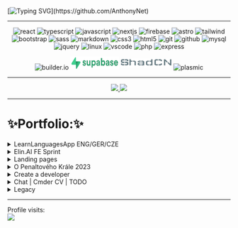 [![Typing SVG](https://readme-typing-svg.herokuapp.com?font=Press+Start+2P&size=16&pause=1000&color=0E4FF7&background=9842FF00&center=true&vCenter=true&width=535&lines=1%2F3+LOADING+EXPERIENCE......;2%2F3+EVOLUTION+IN+PROGRESS......;3%2F3+DOWNLOADING++DEVELOPER......;.....SYSTEM+READY!)](https://github.com/AnthonyNet)

---

<p align="center" href="https://github.com/AnthonyNet">
<img alt="react"  width="35"  src="https://user-images.githubusercontent.com/74038190/212257467-871d32b7-e401-42e8-a166-fcfd7baa4c6b.gif" />
<img  alt="typescript"  width="40" src="https://camo.githubusercontent.com/b8dc7de058b6dca715cef009bc63e74b49f0747d6252cff3da6e7289bf8774d1/68747470733a2f2f74656368737461636b2d67656e657261746f722e76657263656c2e6170702f74732d69636f6e2e737667" />
<img alt="javascript"  width="40"  src="https://camo.githubusercontent.com/0418a2bf25601cc5d8fae74f654b10d5734360ff2b1bb3b2fea4bb086baf5586/68747470733a2f2f74656368737461636b2d67656e657261746f722e76657263656c2e6170702f6a732d69636f6e2e737667" />
<img alt="nextjs" width="30"  src="https://skillicons.dev/icons?i=next" />
<img alt="firebase" width="30px" src="https://cdn.jsdelivr.net/gh/devicons/devicon/icons/firebase/firebase-plain-wordmark.svg" />
<img alt="astro" width="30px"  src="https://skillicons.dev/icons?i=astro" />
<img alt="tailwind" width="30"  src="https://skillicons.dev/icons?i=tailwind" />
<img alt="bootstrap"  width="30px"  src="https://cdn.jsdelivr.net/gh/devicons/devicon/icons/bootstrap/bootstrap-original.svg" />
<img alt="sass" width="30"  src="https://skillicons.dev/icons?i=sass" />
<img alt="markdown"  width="30px"  src="https://skillicons.dev/icons?i=markdown" />
<img alt="css3" width="30px"   src="https://cdn.jsdelivr.net/gh/devicons/devicon/icons/css3/css3-original.svg" />
<img alt="html5" width="30px"  src="https://cdn.jsdelivr.net/gh/devicons/devicon/icons/html5/html5-original.svg" />
<img alt="git" src="https://user-images.githubusercontent.com/74038190/212281775-b468df30-4edc-4bf8-a4ee-f52e1aaddc86.gif" width="60px">
<img alt="github" src="https://user-images.githubusercontent.com/74038190/212257468-1e9a91f1-b626-4baa-b15d-5c385dfa7ed2.gif" width="35px">
<img alt="mysql" src="https://camo.githubusercontent.com/69fa8ed185f6026de241b4a3eb05855be4660cbc2d36f01b9e9b64e32e0472da/68747470733a2f2f74656368737461636b2d67656e657261746f722e76657263656c2e6170702f6d7973716c2d69636f6e2e737667" width="35px"  >
<img alt="jquery" width="30"  src="https://skillicons.dev/icons?i=jquery" />
<img alt="linux" src="https://skillicons.dev/icons?i=linux" width="30px">
<img alt="vscode" width="30"  src="https://skillicons.dev/icons?i=vscode" />
<img alt="php" width="30"  src="https://skillicons.dev/icons?i=php" />
<img alt="express" width="30px" src="https://cdn.jsdelivr.net/gh/devicons/devicon/icons/express/express-original.svg" />
</p>
<p align="center">

<img alt="builder.io" width="80px" height="30px" src="https://cdn.builder.io/api/v1/image/assets%2FYJIGb4i01jvw0SRdL5Bt%2Fdcd545fcda9c4be796889bf072cf72e9">
<img alt="supabase" width="110px" height="30px" src="/images/supabase.png">
<img alt="shadCN"  width="115" style="margin-bottom: 5px"  src="/images/shadCN.png" />
<img alt="plasmic" width="80px" height="30px" src="https://seeklogo.com/images/P/plasmic-logo-E16F65B4E1-seeklogo.com.png" />

</p>

---

<div align="center" dir="auto">
  <a href="https://github.com/AnthonyNet">
   <img src="https://stats-readme-flax.vercel.app/api/top-langs/?username=anthonynet&langs_count=3" height="200em"/>
   <img src="https://stats-readme-flax.vercel.app/api?username=anthonynet&show_icons=true&theme=transparent" height="200em" />
 </a>
</div>

---

# ✨Portfolio:✨

 <details>
  <summary>LearnLanguagesApp ENG/GER/CZE</summary>

<p align="center">

<img  alt="typescript"  width="40" src="https://camo.githubusercontent.com/b8dc7de058b6dca715cef009bc63e74b49f0747d6252cff3da6e7289bf8774d1/68747470733a2f2f74656368737461636b2d67656e657261746f722e76657263656c2e6170702f74732d69636f6e2e737667" />
<img width="30px" alt="" style="padding-right:10px;" src="https://cdn.jsdelivr.net/gh/devicons/devicon/icons/nextjs/nextjs-original.svg" />
<img  width="30px" alt="" style="padding-right:10px;" src="https://cdn.jsdelivr.net/gh/devicons/devicon/icons/tailwindcss/tailwindcss-plain.svg" />
<img alt="react"  width="35"  src="https://user-images.githubusercontent.com/74038190/212257467-871d32b7-e401-42e8-a166-fcfd7baa4c6b.gif" />
</p>

<p align="center">
 <a href="https://languages-next-ts.vercel.app/"><img src="./images/lang-irr.jpeg" width="150"></img></a>
 <a href="https://languages-next-ts.vercel.app/english/irregular-verbs"><img src="./images/lang-mem.jpeg" width="150"></img></a>
 <a href="https://languages-next-ts.vercel.app/german/memory"><img src="./images/lang-quiz.jpeg" width="150"></img></a>
 <a href="https://languages-next-ts.vercel.app/"><img src="./images/lang-flip.jpeg" width="150"></img>   </a>
 <a href="https://languages-next-ts.vercel.app/english/pagination"><img src="./images/lang-search.jpeg" width="150"></img>
</a>
</p>

<div align = center>

[![Button Shield]][Languages]

</div>

[Button Shield]: https://img.shields.io/badge/Visit_Project-37a779?style=for-the-badge
[Languages]: https://learn-languages-one.vercel.app/

</details>

<details>
	<summary> Elin.AI FE Sprint </summary>
<p align="center">
<img  alt="typescript"  width="40" src="https://camo.githubusercontent.com/b8dc7de058b6dca715cef009bc63e74b49f0747d6252cff3da6e7289bf8774d1/68747470733a2f2f74656368737461636b2d67656e657261746f722e76657263656c2e6170702f74732d69636f6e2e737667" />
<img alt="nextjs" width="30px" alt="" style="padding-right:10px;" src="https://cdn.jsdelivr.net/gh/devicons/devicon/icons/nextjs/nextjs-original.svg" />
<img  alt="tailwind" width="30px" alt="" style="padding-right:10px;" src="https://cdn.jsdelivr.net/gh/devicons/devicon/icons/tailwindcss/tailwindcss-plain.svg" />
<img alt="react"  width="35"  src="https://user-images.githubusercontent.com/74038190/212257467-871d32b7-e401-42e8-a166-fcfd7baa4c6b.gif" />
<img alt="shadCN"  width="115" style="margin-bottom: 5px"  src="/images/shadCN.png" />
</p>
<p align="center">
 <a href="https://www.elin.ai/"><img src="./images/ElinAI.png" width="250"></img></a>
</a>
</p>

<div align = center>

[![Button Shield]][ElinAi]

</div>

[Button Shield]: https://img.shields.io/badge/Visit_Project-37a779?style=for-the-badge
[ElinAi]: https://www.elin.ai/
</details>

<details>
  <summary> Landing pages </summary>

| F13 Cybertech | Koncern Servis |  First Portfolio  |
| :-----: | :-----: | :----: |
|  <p align="center"><img alt="builder.io" width="60px" height="30px" src="https://cdn.builder.io/api/v1/image/assets%2FYJIGb4i01jvw0SRdL5Bt%2Fdcd545fcda9c4be796889bf072cf72e9">     <img alt="shadCN"  width="80" style="margin-bottom: 5px"  src="/images/shadCN.png" /></p><p><img  alt="typescript"  width="40" src="https://camo.githubusercontent.com/b8dc7de058b6dca715cef009bc63e74b49f0747d6252cff3da6e7289bf8774d1/68747470733a2f2f74656368737461636b2d67656e657261746f722e76657263656c2e6170702f74732d69636f6e2e737667" /><img alt="nextjs" width="30px" alt="" style="padding-right:10px;" src="https://cdn.jsdelivr.net/gh/devicons/devicon/icons/nextjs/nextjs-original.svg" /><img  alt="tailwind" width="30px" alt="" style="padding-right:10px;" src="https://cdn.jsdelivr.net/gh/devicons/devicon/icons/tailwindcss/tailwindcss-plain.svg" /><img alt="react"  width="35"  src="https://user-images.githubusercontent.com/74038190/212257467-871d32b7-e401-42e8-a166-fcfd7baa4c6b.gif" /></p> | <img alt="plasmic" width="80px" height="40px" src="https://seeklogo.com/images/P/plasmic-logo-E16F65B4E1-seeklogo.com.png" /> | <img alt="javascript"  width="40"  src="https://camo.githubusercontent.com/0418a2bf25601cc5d8fae74f654b10d5734360ff2b1bb3b2fea4bb086baf5586/68747470733a2f2f74656368737461636b2d67656e657261746f722e76657263656c2e6170702f6a732d69636f6e2e737667" /> |
| <img src="./images/f13.png" width="190"></img> | <img src="./images/Autoservis.png" width="195"></img>   |  <img src="./images/FirstCV.png" width="200"></img>  |
| [Visit Site Here](https://www.f13cybertech.cz/) | [Visit Site Here](https://koncern-servis.plasmic.run/) | [Visit Site Here](https://my-old-cv.vercel.app/) |

|Morbus Tschengi | Craftsman | Craftsman 2 |
| :-------: | :---------: | :--: |
|<img  alt="typescript"  width="40" src="https://camo.githubusercontent.com/b8dc7de058b6dca715cef009bc63e74b49f0747d6252cff3da6e7289bf8774d1/68747470733a2f2f74656368737461636b2d67656e657261746f722e76657263656c2e6170702f74732d69636f6e2e737667" /> <img  width="30px" alt="markdown" style="padding-right:10px;" src="https://cdn.jsdelivr.net/gh/devicons/devicon/icons/markdown/markdown-original.svg" /> <img  width="30px" alt="astro" style="padding-right:10px;" src="https://encrypted-tbn0.gstatic.com/images?q=tbn:ANd9GcTkJGmPEAm0NGXoJB9FP2whD8XVdy9LolEWVw&usqp=CAU" />| <img alt="react"  width="35"  src="https://user-images.githubusercontent.com/74038190/212257467-871d32b7-e401-42e8-a166-fcfd7baa4c6b.gif" /> <img alt="javascript"  width="40"  src="https://camo.githubusercontent.com/0418a2bf25601cc5d8fae74f654b10d5734360ff2b1bb3b2fea4bb086baf5586/68747470733a2f2f74656368737461636b2d67656e657261746f722e76657263656c2e6170702f6a732d69636f6e2e737667" /> <img  width="30px" alt="" style="padding-right:10px;" src="https://cdn.jsdelivr.net/gh/devicons/devicon/icons/sass/sass-original.svg" /> | <img alt="javascript"  width="40"  src="https://camo.githubusercontent.com/0418a2bf25601cc5d8fae74f654b10d5734360ff2b1bb3b2fea4bb086baf5586/68747470733a2f2f74656368737461636b2d67656e657261746f722e76657263656c2e6170702f6a732d69636f6e2e737667" /> <img  width="30px" alt="" style="padding-right:10px;" src="https://cdn.jsdelivr.net/gh/devicons/devicon/icons/sass/sass-original.svg" /> |
|<img src="./images/MorbusTschengi.png" width="200"></img>| <img src="./images/Remeslnik1.png" width="195"></img> | <img src="./images/remeslnik-old2.png" width="200"></img> |
|[Visit Site Here](https://morbus-tschengi.vercel.app/)| [Visit Site Here](https://react-remeslnik.vercel.app/) | [Visit Site Here](https://remeslnik2.vercel.app/) |

 </details>

 <details>
  <summary>O Penaltového Krále 2023</summary>
	<code>"A charity event app. This project facilitates the organization and management of a local football tournament, providing features such as individual registration, penalty kicks schedules, live score updates, and results tracking. Developed collaboratively by enthusiastic students, this app aims to support the club's fundraising efforts while enhancing the overall experience for participants and spectators."</code>
<p align="center">
<img alt="react"  width="35"  src="https://user-images.githubusercontent.com/74038190/212257467-871d32b7-e401-42e8-a166-fcfd7baa4c6b.gif" />
<img  alt="typescript"  width="40" src="https://camo.githubusercontent.com/b8dc7de058b6dca715cef009bc63e74b49f0747d6252cff3da6e7289bf8774d1/68747470733a2f2f74656368737461636b2d67656e657261746f722e76657263656c2e6170702f74732d69636f6e2e737667" />
<img alt="javascript"  width="40"  src="https://camo.githubusercontent.com/0418a2bf25601cc5d8fae74f654b10d5734360ff2b1bb3b2fea4bb086baf5586/68747470733a2f2f74656368737461636b2d67656e657261746f722e76657263656c2e6170702f6a732d69636f6e2e737667" />
<img alt="github" src="https://user-images.githubusercontent.com/74038190/212257468-1e9a91f1-b626-4baa-b15d-5c385dfa7ed2.gif" width="35px">
<img alt="tailwind" width="30px" src="https://camo.githubusercontent.com/edbc72808229088568aceb3e147c8518743f518a4aa679662774701ce275a796/68747470733a2f2f736b696c6c69636f6e732e6465762f69636f6e733f693d7461696c77696e64" />
</p>

<p align="center">
 <a href="https://create-a-developer.vercel.app/"><img alt="github" src="./images/penaltovy-kral.png" /></img>
</a>
</p>

<div align = center>

[![Button Shield]][Developer]

</div>

[Button Shield]: https://img.shields.io/badge/Visit_Project-37a779?style=for-the-badge
[Developer]: https://github.com/Nauc-me-IT/penaltovy_kral

</details>

<details>
  <summary>Create a developer</summary>
<code>✅Introducing a free-of-cost extended Sandpack component for the NaucMeIt project, designed with the sole purpose of assisting others on their programming journey.</code>
<p align="center">

<img  alt="typescript"  width="40" src="https://camo.githubusercontent.com/b8dc7de058b6dca715cef009bc63e74b49f0747d6252cff3da6e7289bf8774d1/68747470733a2f2f74656368737461636b2d67656e657261746f722e76657263656c2e6170702f74732d69636f6e2e737667" />
<img width="30px" alt="" style="padding-right:10px;" src="https://cdn.jsdelivr.net/gh/devicons/devicon/icons/nextjs/nextjs-original.svg" />
<img  width="30px" alt="" style="padding-right:10px;" src="https://cdn.jsdelivr.net/gh/devicons/devicon/icons/tailwindcss/tailwindcss-plain.svg" />
<img alt="react"  width="35"  src="https://user-images.githubusercontent.com/74038190/212257467-871d32b7-e401-42e8-a166-fcfd7baa4c6b.gif" />
</p>

<p align="center">
 <a href="https://create-a-developer.vercel.app/"><img src="./images/developer.png" width="850"></img>
</a>
</p>

<div align = center>

[![Button Shield]][Developer]

</div>

[Button Shield]: https://img.shields.io/badge/Visit_Project-37a779?style=for-the-badge
[Developer]: https://create-a-developer.vercel.app/

</details>

 <details>
  <summary> Chat | Cmder CV | TODO </summary>

|  Chat Firebase  |   Cmder CV  | Firebase TODO |
| :--: | :---: | :--: |
| <img alt="react"  width="35"  src="https://user-images.githubusercontent.com/74038190/212257467-871d32b7-e401-42e8-a166-fcfd7baa4c6b.gif" /> <img width="30px" src="https://cdn.jsdelivr.net/gh/devicons/devicon/icons/firebase/firebase-plain-wordmark.svg" /><img alt="javascript"  width="40"  src="https://camo.githubusercontent.com/0418a2bf25601cc5d8fae74f654b10d5734360ff2b1bb3b2fea4bb086baf5586/68747470733a2f2f74656368737461636b2d67656e657261746f722e76657263656c2e6170702f6a732d69636f6e2e737667" /><img  width="30px" alt="" style="padding-right:10px;" src="https://cdn.jsdelivr.net/gh/devicons/devicon/icons/tailwindcss/tailwindcss-plain.svg" /> | <img  alt="typescript"  width="40" src="https://camo.githubusercontent.com/b8dc7de058b6dca715cef009bc63e74b49f0747d6252cff3da6e7289bf8774d1/68747470733a2f2f74656368737461636b2d67656e657261746f722e76657263656c2e6170702f74732d69636f6e2e737667" /><img alt="react"  width="35"  src="https://user-images.githubusercontent.com/74038190/212257467-871d32b7-e401-42e8-a166-fcfd7baa4c6b.gif" /> | <img width="30px" src="https://cdn.jsdelivr.net/gh/devicons/devicon/icons/firebase/firebase-plain-wordmark.svg" /><img alt="javascript"  width="40"  src="https://camo.githubusercontent.com/0418a2bf25601cc5d8fae74f654b10d5734360ff2b1bb3b2fea4bb086baf5586/68747470733a2f2f74656368737461636b2d67656e657261746f722e76657263656c2e6170702f6a732d69636f6e2e737667" /><img  width="30px" alt="" style="padding-right:10px;" src="https://cdn.jsdelivr.net/gh/devicons/devicon/icons/tailwindcss/tailwindcss-plain.svg" /><img alt="react"  width="35"  src="https://user-images.githubusercontent.com/74038190/212257467-871d32b7-e401-42e8-a166-fcfd7baa4c6b.gif" /> |
| <img src="./images/Chat.png" width="200"></img>   |  <img src="./images/Cmder.png" width="200"></img> |                                                                                     <img src="./images/Firebase.png" width="200"></img> |
|  [Visit Site Here](https://chatter-eta.vercel.app/)   |   [Visit Site Here](https://cv-11-2022.vercel.app/)     |   [Visit Site Here](https://todo-firebase-lake.vercel.app/)     |

 </details>

 <details>
  <summary>Legacy</summary>

| Learn languages OLD  |  CV React  |  FirstLanguages |
| :---: | :---: | :---: |
| <img alt="react"  width="35"  src="https://user-images.githubusercontent.com/74038190/212257467-871d32b7-e401-42e8-a166-fcfd7baa4c6b.gif" /> <img alt="javascript"  width="40"  src="https://camo.githubusercontent.com/0418a2bf25601cc5d8fae74f654b10d5734360ff2b1bb3b2fea4bb086baf5586/68747470733a2f2f74656368737461636b2d67656e657261746f722e76657263656c2e6170702f6a732d69636f6e2e737667" /> <img  width="30px" alt="" style="padding-right:10px;" src="https://cdn.jsdelivr.net/gh/devicons/devicon/icons/bootstrap/bootstrap-original.svg" /> | <img alt="javascript"  width="40"  src="https://camo.githubusercontent.com/0418a2bf25601cc5d8fae74f654b10d5734360ff2b1bb3b2fea4bb086baf5586/68747470733a2f2f74656368737461636b2d67656e657261746f722e76657263656c2e6170702f6a732d69636f6e2e737667" /> <img  width="30px" alt="" style="padding-right:10px;" src="https://cdn.jsdelivr.net/gh/devicons/devicon/icons/sass/sass-original.svg" /> | <img  width="30px" alt="" style="padding-right:10px;" src="https://user-images.githubusercontent.com/25181517/183570228-6a040b9f-3ddf-47a2-a201-743121dac664.png" /><img  width="30px" alt="" style="padding-right:10px;" src="https://www.geekandjob.com/uploads/wiki/9c5c5609505f745111ebfd93454e437a.png" /> |
|                                                                                                                                                                                                                                                                                                   <img src="./images/old-languages.png" width="200"></img>         |  <img src="./images/react-cv-old.png" width="200"></img>    |     <img src="./images/georgie.png" width="200"></img>  |
|    [Visit Site Here](https://react-languages.vercel.app/english-Irregular-Verbs)   |  [Visit Site Here](https://resume-one-rosy.vercel.app/experience)   |  [Visit Site Here](http://learn-languages.great-site.net/English.php)  |

 </details>

---

<p> Profile visits: <br> <img src="https://profile-counter.glitch.me/anthonyzet/count.svg" /></p>
